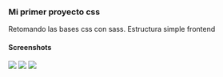 ### Mi primer proyecto css
Retomando las bases css con sass.
Estructura simple frontend

#### Screenshots
![](https://i.ibb.co/DDFJyhk/Screenshot-1.png)
![](https://i.ibb.co/wYhcBNd/Screenshot-2.png)
![](https://i.ibb.co/f16ZR9D/Screenshot-3.png)
